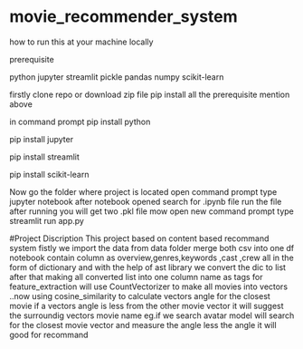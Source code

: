 # movie_recommender_system

how to run this at your machine locally 



prerequisite

python
jupyter
streamlit
pickle
pandas
numpy
scikit-learn


firstly 
clone repo or download zip file 
pip install all the prerequisite mention above 

in command prompt
pip install  python

pip install  jupyter

pip install  streamlit

pip install  scikit-learn



Now go the folder where project is located
open command prompt type jupyter notebook 
after notebook opened search for .ipynb file
run the file after running you will get two .pkl file
mow open new command prompt type streamlit run app.py




#Project Discription
This project based on content based recommand system 
fistly we import the data from data folder merge both csv into one df
notebook contain column as overview,genres,keywords	,cast	,crew all in the form of dictionary  and with the help of ast library we convert the dic to list 
after that making all converted list into one column name as tags for feature_extraction will use CountVectorizer to make all movies into vectors 
..now using cosine_similarity to calculate vectors angle for the closest movie if a vectors angle is less from the other movie vector it will suggest the surroundig vectors movie name eg.if we search avatar model will search for the closest movie vector and measure the angle less the angle it will good for recommand 
